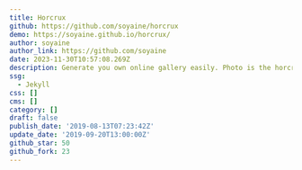 ```yaml
---
title: Horcrux
github: https://github.com/soyaine/horcrux
demo: https://soyaine.github.io/horcrux/
author: soyaine
author_link: https://github.com/soyaine
date: 2023-11-30T10:57:08.269Z
description: Generate you own online gallery easily. Photo is the horcrux of memory.
ssg:
  - Jekyll
css: []
cms: []
category: []
draft: false
publish_date: '2019-08-13T07:23:42Z'
update_date: '2019-09-20T13:00:00Z'
github_star: 50
github_fork: 23
---
```

